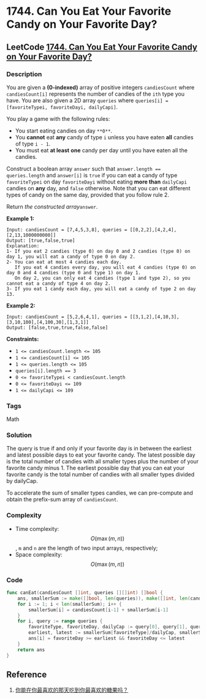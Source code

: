 # 1744. Can You Eat Your Favorite Candy on Your Favorite Day?

## LeetCode [1744. Can You Eat Your Favorite Candy on Your Favorite Day?](https://leetcode-cn.com/problems/can-you-eat-your-favorite-candy-on-your-favorite-day/)

### Description

You are given a **\(0-indexed\)** array of positive integers `candiesCount` where `candiesCount[i]` represents the number of candies of the `ith` type you have. You are also given a 2D array `queries` where `queries[i] = [favoriteTypei, favoriteDayi, dailyCapi]`.

You play a game with the following rules:

* You start eating candies on day `**0**`.
* You **cannot** eat **any** candy of type `i` unless you have eaten **all** candies of type `i - 1`.
* You must eat **at least** **one** candy per day until you have eaten all the candies.

Construct a boolean array `answer` such that `answer.length == queries.length` and `answer[i]` is `true` if you can eat a candy of type `favoriteTypei` on day `favoriteDayi` without eating **more than** `dailyCapi` candies on **any** day, and `false` otherwise. Note that you can eat different types of candy on the same day, provided that you follow rule 2.

Return _the constructed array_`answer`.

**Example 1:**

```text
Input: candiesCount = [7,4,5,3,8], queries = [[0,2,2],[4,2,4],[2,13,1000000000]]
Output: [true,false,true]
Explanation:
1- If you eat 2 candies (type 0) on day 0 and 2 candies (type 0) on day 1, you will eat a candy of type 0 on day 2.
2- You can eat at most 4 candies each day.
   If you eat 4 candies every day, you will eat 4 candies (type 0) on day 0 and 4 candies (type 0 and type 1) on day 1.
   On day 2, you can only eat 4 candies (type 1 and type 2), so you cannot eat a candy of type 4 on day 2.
3- If you eat 1 candy each day, you will eat a candy of type 2 on day 13.
```

**Example 2:**

```text
Input: candiesCount = [5,2,6,4,1], queries = [[3,1,2],[4,10,3],[3,10,100],[4,100,30],[1,3,1]]
Output: [false,true,true,false,false]
```



**Constraints:**

* `1 <= candiesCount.length <= 105`
* `1 <= candiesCount[i] <= 105`
* `1 <= queries.length <= 105`
* `queries[i].length == 3`
* `0 <= favoriteTypei < candiesCount.length`
* `0 <= favoriteDayi <= 109`
* `1 <= dailyCapi <= 109`

### Tags

Math

### Solution

The query is true if and only if your favorite day is in between the earliest and latest possible days to eat your favorite candy. The latest possible day is the total number of candies with all smaller types plus the number of your favorite candy minus 1. The earliest possible day that you can eat your favorite candy is the total number of candies with all smaller types divided by dailyCap.

To accelerate the sum of smaller types candies, we can pre-compute and obtain the prefix-sum array of `candiesCount`.

### Complexity

* Time complexity: $$O(\max(m,n))$$, `m` and `n` are the length of two input arrays, respectively;
* Space complexity: $$O(\max(m,n))$$

### Code

```go
func canEat(candiesCount []int, queries [][]int) []bool {
	ans, smallerSum := make([]bool, len(queries)), make([]int, len(candiesCount))
	for i := 1; i < len(smallerSum); i++ {
		smallerSum[i] = candiesCount[i-1] + smallerSum[i-1]
	}
	for i, query := range queries {
		favoriteType, favoriteDay, dailyCap := query[0], query[1], query[2]
		earliest, latest := smallerSum[favoriteType]/dailyCap, smallerSum[favoriteType]+candiesCount[favoriteType]-1
		ans[i] = favoriteDay >= earliest && favoriteDay <= latest
	}
	return ans
}
```

## Reference

1. [你能在你最喜欢的那天吃到你最喜欢的糖果吗？](https://leetcode-cn.com/problems/can-you-eat-your-favorite-candy-on-your-favorite-day/solution/ni-neng-zai-ni-zui-xi-huan-de-na-tian-ch-boa0/)

